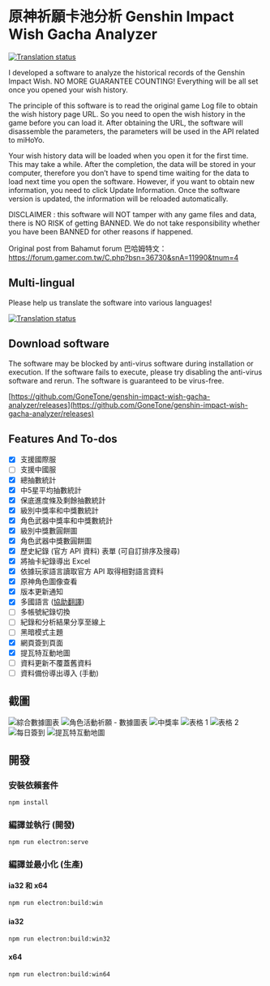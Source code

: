 # 原神祈願卡池分析 Genshin Impact Wish Gacha Analyzer

[![Translation status](https://weblate.reh.tw/widgets/genshin-impact-wish-gacha-analyzer/-/svg-badge.svg)](https://weblate.reh.tw/engage/genshin-impact-wish-gacha-analyzer/)

I developed a software to analyze the historical records of the Genshin Impact Wish. NO MORE GUARANTEE COUNTING! Everything will be all set once you opened your wish history.

The principle of this software is to read the original game Log file to obtain the wish history page URL. So you need to open the wish history in the game before you can load it. After obtaining the URL, the software will disassemble the parameters, the parameters will be used in the API related to miHoYo.

Your wish history data will be loaded when you open it for the first time. This may take a while. After the completion, the data will be stored in your computer, therefore you don’t have to spend time waiting for the data to load next time you open the software. However, if you want to obtain new information, you need to click Update Information. Once the software version is updated, the information will be reloaded automatically.

DISCLAIMER : this software will NOT tamper with any game files and data, there is NO RISK of getting BANNED. We do not take responsibility whether you have been BANNED for other reasons if happened.

Original post from Bahamut forum 巴哈姆特文：<https://forum.gamer.com.tw/C.php?bsn=36730&snA=11990&tnum=4>

## Multi-lingual

Please help us translate the software into various languages!

[![Translation status](https://weblate.reh.tw/widgets/genshin-impact-wish-gacha-analyzer/-/open-graph.png)](https://weblate.reh.tw/engage/genshin-impact-wish-gacha-analyzer/)

## Download software

The software may be blocked by anti-virus software during installation or execution. If the software fails to execute, please try disabling the anti-virus software and rerun. The software is guaranteed to be virus-free.

[https://github.com/GoneTone/genshin-impact-wish-gacha-analyzer/releases](https://github.com/GoneTone/genshin-impact-wish-gacha-analyzer/releases)

## Features And To-dos

- [x] 支援國際服
- [ ] 支援中國服
- [x] 總抽數統計
- [x] 中5星平均抽數統計
- [x] 保底進度條及剩餘抽數統計
- [x] 級別中獎率和中獎數統計
- [x] 角色武器中獎率和中獎數統計
- [x] 級別中獎數圓餅圖
- [x] 角色武器中獎數圓餅圖
- [x] 歷史紀錄 (官方 API 資料) 表單 (可自訂排序及搜尋)
- [x] 將抽卡紀錄導出 Excel
- [x] 依據玩家語言讀取官方 API 取得相對語言資料
- [x] 原神角色圖像查看
- [x] 版本更新通知
- [x] 多國語言 ([協助翻譯](https://weblate.reh.tw/engage/genshin-impact-wish-gacha-analyzer/))
- [ ] 多帳號紀錄切換
- [ ] 紀錄和分析結果分享至線上
- [ ] 黑暗模式主題
- [X] 網頁簽到頁面
- [X] 提瓦特互動地圖
- [ ] 資料更新不覆蓋舊資料
- [ ] 資料備份導出導入 (手動)

## 截圖

![綜合數據圖表](/images/1.png)
![角色活動祈願 - 數據圖表](/images/2.png)
![中獎率](/images/3.png)
![表格 1](/images/4.png)
![表格 2](/images/5.png)
![每日簽到](/images/6.png)
![提瓦特互動地圖](/images/7.png)

## 開發

### 安裝依賴套件

```bash
npm install
```

### 編譯並執行 (開發)

```bash
npm run electron:serve
```

### 編譯並最小化 (生產)

#### ia32 和 x64

```bash
npm run electron:build:win
```

#### ia32

```bash
npm run electron:build:win32
```

#### x64

```bash
npm run electron:build:win64
```
